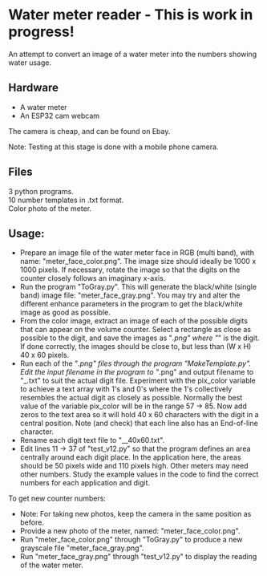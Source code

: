 Water meter reader - This is work in progress!
==============================================

An attempt to convert an image of a water meter into the numbers showing water usage.

Hardware
--------
* A water meter
* An ESP32 cam webcam

The camera is cheap, and can be found on Ebay.

Note: Testing at this stage is done with a mobile phone camera.


Files
-----
3 python programs.  
10 number templates in .txt format.  
Color photo of the meter.  

Usage:
------
* Prepare an image file of the water meter face in RGB (multi band), with name: "meter_face_color.png". The image size should ideally be 1000 x 1000 pixels. If necessary, rotate the image so that the digits on the counter closely follows an imaginary x-axis.
* Run the program "ToGray.py". This will generate the black/white (single band) image file: "meter_face_gray.png". You may try and alter the different enhance parameters in the program to get the black/white image as good as possible.
* From the color image, extract an image of each of the possible digits that can appear on the volume counter. Select a rectangle as close as possible to the digit, and save the images as "_.png" where "_" is the digit. If done correctly, the images should be close to, but less than (W x H) 40 x 60 pixels.
* Run each of the "_.png" files through the program "MakeTemplate.py". Edit the input filename in the program to "_.png" and output filename to "_.txt" to suit the actual digit file. Experiment with the pix_color variable to achieve a text array with 1's and 0's where the 1's collectively resembles the actual digit as closely as possible. Normally the best value of the variable pix_color will be in the range 57 -> 85. Now add zeros to the text area so it will hold 40 x 60 characters with the digit in a central position. Note (and check) that each line also has an End-of-line character.
* Rename each digit text file to "__40x60.txt".
* Edit lines 11 -> 37 of "test_v12.py" so that the program defines an area centrally around each digit place. In the application here, the areas should be 50 pixels wide and 110 pixels high. Other meters may need other numbers. Study the example values in the code to find the correct numbers for each application and digit.

To get new counter numbers:
* Note: For taking new photos, keep the camera in the same position as before.
* Provide a new photo of the meter, named: "meter_face_color.png".
* Run "meter_face_color.png" through "ToGray.py" to produce a new grayscale file "meter_face_gray.png".
* Run "meter_face_gray.png" through "test_v12.py" to display the reading of the water meter.
